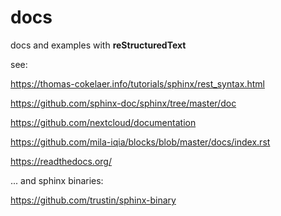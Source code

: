 docs
====

docs and examples with **reStructuredText**

see:

https://thomas-cokelaer.info/tutorials/sphinx/rest_syntax.html

https://github.com/sphinx-doc/sphinx/tree/master/doc

https://github.com/nextcloud/documentation

https://github.com/mila-iqia/blocks/blob/master/docs/index.rst

https://readthedocs.org/

... and sphinx binaries:

https://github.com/trustin/sphinx-binary
